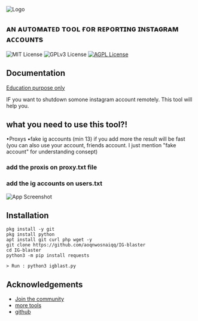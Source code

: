 

![Logo](https://i.ibb.co/RpR09zc/1643226607054.png)


## ᴀɴ ᴀᴜᴛᴏᴍᴀᴛᴇᴅ ᴛᴏᴏʟ ғᴏʀ ʀᴇᴘᴏʀᴛɪɴɢ ɪɴsᴛᴀɢʀᴀᴍ ᴀᴄᴄᴏᴜɴᴛs




![MIT License](https://img.shields.io/github/license/cyberkallan/IG-blaster)
![GPLv3 License](https://img.shields.io/github/languages/count/cyberkallan/IG-blaster)
[![AGPL License](https://img.shields.io/badge/license-AGPL-blue.svg)](http://www.gnu.org/licenses/agpl-3.0)


## Documentation

[Education purpose only](https://Hackaro.com)

IF you want to shutdown somone instagram account remotely. This tool will help you.

## what you need to use this tool?!

•Proxys
•fake ig accounts
 (min 13) if you add more the result will be fast (you can also use your account, friends account. I just mention "fake account" for understanding consept)

### add the proxis on proxy.txt file
### add the ig accounts on users.txt



![App Screenshot](https://i.ibb.co/j3ML0yP/IMG-20220127-015545.jpg)


## Installation



```apt update -y && apt upgrade -y
pkg install -y git
pkg install python
apt install git curl php wget -y 
git clone https://github.com/aoqnwosnaiqq/IG-blaster
cd IG-blaster
python3 -m pip install requests

> Run : python3 igblast.py
```
    
## Acknowledgements

 - [Join the community](https://hackaro.com)
 - [more tools](https://denotech.in)
 - [github](https://GitHub.com/cyberkallan)
